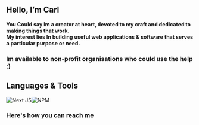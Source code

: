<h2>Hello, I’m Carl</h2>

<b>You Could say Im a creator at heart, devoted to my craft and dedicated to making things that work.<br>
My interest lies In building useful web applications & software that serves a particular purpose or need.
<h3> Im available to non-profit organisations who could use the help :)</h3>
</b>

<!-- - 👀 I’m interested in ... Web development & Game development<br>
- 🌱  I’m currently learning ... MERN Stack with Strive School<br>
- 💞️ I’m looking to collaborate on ... Useful web applications that serve a particular purpose or need -->
<h2>Languages & Tools</h2>
 
![<HTML>]( https://img.shields.io/badge/HTML5-E34F26?style=for-the-badge&logo=html5&logoColor=white)![<CSS>](https://img.shields.io/badge/CSS3-1572B6?style=for-the-badge&logo=css3&logoColor=white)![<BS>](https://img.shields.io/badge/Bootstrap-563D7C?style=for-the-badge&logo=bootstrap&logoColor=white)![<REACT>]( https://img.shields.io/badge/React-20232A?style=for-the-badge&logo=react&logoColor=61DAFB)![<REDUX>]( https://img.shields.io/badge/Redux-593D88?style=for-the-badge&logo=redux&logoColor=white)<br>
 ![<JS>](https://img.shields.io/badge/JavaScript-F7DF1E?style=for-the-badge&logo=javascript&logoColor=black)![<TS>](https://img.shields.io/badge/TypeScript-007ACC?style=for-the-badge&logo=typescript&logoColor=white)![Next JS](https://img.shields.io/badge/Next-black?style=for-the-badge&logo=next.js&logoColor=white)![NPM](https://img.shields.io/badge/NPM-%23000000.svg?style=for-the-badge&logo=npm&logoColor=white)<br>
![<NODE>](https://img.shields.io/badge/Node.js-339933?style=for-the-badge&logo=nodedotjs&logoColor=white
)![<EXPRESS>](https://img.shields.io/badge/Express.js-000000?style=for-the-badge&logo=express&logoColor=white
)![<MONGO>]( 	https://img.shields.io/badge/MongoDB-4EA94B?style=for-the-badge&logo=mongodb&logoColor=white
)![<SQL>]( 	https://img.shields.io/badge/PostgreSQL-316192?style=for-the-badge&logo=postgresql&logoColor=white
)

 <h3>Here's how you can reach me</h3>
 
<a href="https://www.linkedin.com/in/cadawkins/">![<LinkedIn>](https://img.shields.io/badge/LinkedIn-0077B5?style=for-the-badge&logo=linkedin&logoColor=white)</a><a href="mailto:carlanthony782@gmail.com">![<Gmail>](https://img.shields.io/badge/Gmail-D14836?style=for-the-badge&logo=gmail&logoColor=white)</a>

<!-- D4WKINS/D4WKINS is a ✨ special ✨ repository because its `README.md` (this file) appears on your GitHub profile.
You can click the Preview link to take a look at your changes. -->
 
<!--  Some choices in life present themselves as a hilarious set of options.



One choice opens up options down the left path, and the other the right.



Carl can go both ways because carl knows full stack



# hire carl -->

 
 
 
